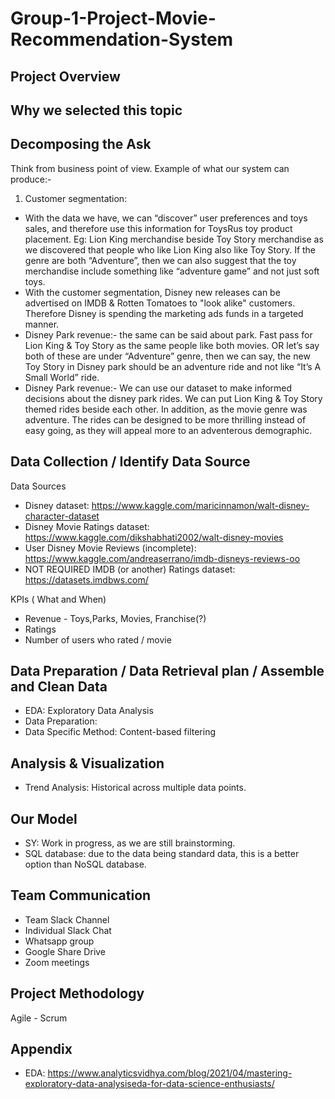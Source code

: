 # Group-1-Project-Movie-Recommendation-System

## Project Overview

## Why we selected this topic

## Decomposing the Ask
Think from business point of view. Example of what our system can produce:-
1. Customer segmentation:
* With the data we have, we can “discover” user preferences and toys sales, and therefore use this information for ToysRus toy product placement. Eg: Lion King merchandise beside Toy Story merchandise as we discovered that people who like Lion King also like Toy Story. If the genre are both “Adventure”, then we can also suggest that the toy merchandise include something like “adventure game” and not just soft toys.
* With the customer segmentation, Disney new releases can be advertised on IMDB & Rotten Tomatoes to "look alike" customers. Therefore Disney is spending the marketing ads funds in a targeted manner.
* Disney Park revenue:- the same can be said about park. Fast pass for Lion King & Toy Story as the same people like both movies. OR let’s say both of these are under “Adventure” genre, then we can say, the new Toy Story in Disney park should be an adventure ride and not like “It’s A Small World” ride.
* Disney Park revenue:- We can use our dataset to make informed decisions about the disney park rides. We can put Lion King & Toy Story themed rides beside each other. In addition, as the movie genre was adventure. The rides can be designed to be more thrilling instead of easy going, as they will appeal more to an adventerous demographic.


## Data Collection / Identify Data Source

Data Sources
- Disney dataset: https://www.kaggle.com/maricinnamon/walt-disney-character-dataset
- Disney Movie Ratings dataset: https://www.kaggle.com/dikshabhati2002/walt-disney-movies
- User Disney Movie Reviews (incomplete): https://www.kaggle.com/andreaserrano/imdb-disneys-reviews-oo
- NOT REQUIRED IMDB (or another) Ratings dataset: https://datasets.imdbws.com/

KPIs ( What and When)
- Revenue - Toys,Parks, Movies, Franchise(?)
- Ratings
- Number of users who rated / movie

## Data Preparation / Data Retrieval plan /  Assemble and Clean Data

- EDA: Exploratory Data Analysis
- Data Preparation:
- Data Specific Method: Content-based filtering

## Analysis & Visualization

- Trend Analysis: Historical across multiple data points.

## Our Model

- SY: Work in progress, as we are still brainstorming.
- SQL database: due to the data being standard data, this is a better option than NoSQL database.

## Team Communication

- Team Slack Channel
- Individual Slack Chat
- Whatsapp group
- Google Share Drive
- Zoom meetings

## Project Methodology
Agile - Scrum

## Appendix
* EDA: https://www.analyticsvidhya.com/blog/2021/04/mastering-exploratory-data-analysiseda-for-data-science-enthusiasts/
